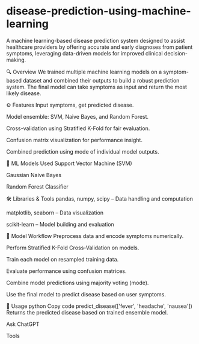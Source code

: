 # disease-prediction-using-machine-learning
A machine learning-based disease prediction system designed to assist healthcare providers by offering accurate and early diagnoses from patient symptoms, leveraging data-driven models for improved clinical decision-making.

🔍 Overview
We trained multiple machine learning models on a symptom-based dataset and combined their outputs to build a robust prediction system. The final model can take symptoms as input and return the most likely disease.

⚙️ Features
Input symptoms, get predicted disease.

Model ensemble: SVM, Naive Bayes, and Random Forest.

Cross-validation using Stratified K-Fold for fair evaluation.

Confusion matrix visualization for performance insight.

Combined prediction using mode of individual model outputs.

🧠 ML Models Used
Support Vector Machine (SVM)

Gaussian Naive Bayes

Random Forest Classifier

🛠️ Libraries & Tools
pandas, numpy, scipy – Data handling and computation

matplotlib, seaborn – Data visualization

scikit-learn – Model building and evaluation

🧪 Model Workflow
Preprocess data and encode symptoms numerically.

Perform Stratified K-Fold Cross-Validation on models.

Train each model on resampled training data.

Evaluate performance using confusion matrices.

Combine model predictions using majority voting (mode).

Use the final model to predict disease based on user symptoms.

🚀 Usage
python
Copy code
predict_disease(['fever', 'headache', 'nausea'])
Returns the predicted disease based on trained ensemble model.









Ask ChatGPT



Tools


